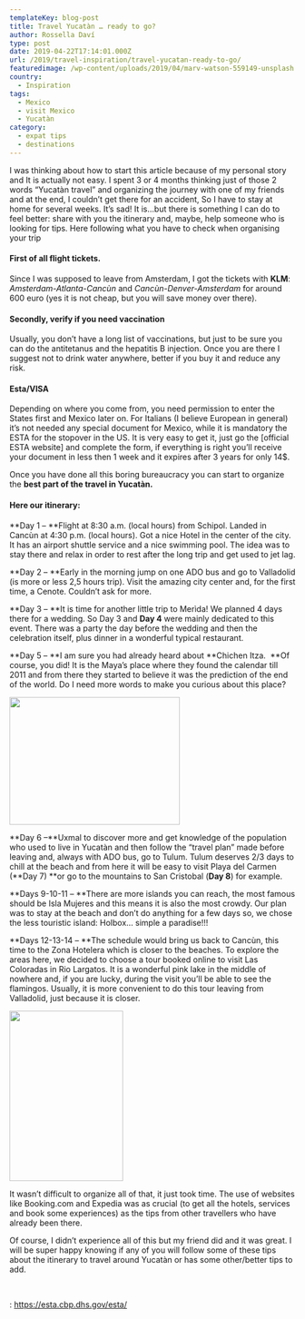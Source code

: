 ```yaml
---
templateKey: blog-post
title: Travel Yucatàn … ready to go?
author: Rossella Daví
type: post
date: 2019-04-22T17:14:01.000Z
url: /2019/travel-inspiration/travel-yucatan-ready-to-go/
featuredimage: /wp-content/uploads/2019/04/marv-watson-559149-unsplash.jpg
country:
  - Inspiration
tags:
  - Mexico
  - visit Mexico
  - Yucatàn
category:
  - expat tips
  - destinations
---
```


I was thinking about how to start this article because of my personal story and It is actually not easy. I spent 3 or 4 months thinking just of those 2 words &#8220;Yucatàn travel&#8221; and organizing the journey with one of my friends and at the end, I couldn&#8217;t get there for an accident, So I have to stay at home for several weeks. It&#8217;s sad! It is&#8230;but there is something I can do to feel better: share with you the itinerary and, maybe, help someone who is looking for tips. Here following what you have to check when organising your trip

#### **First of all flight tickets**.

Since I was supposed to leave from Amsterdam, I got the tickets with **KLM**: _Amsterdam-Atlanta-Cancùn_ and _Cancùn-Denver-Amsterdam_ for around 600 euro (yes it is not cheap, but you will save money over there).

#### **Secondly, verify if you need vaccination**

Usually, you don&#8217;t have a long list of vaccinations, but just to be sure you can do the antitetanus and the hepatitis B injection. Once you are there I suggest not to drink water anywhere, better if you buy it and reduce any risk.

#### **Esta/VISA**

Depending on where you come from, you need permission to enter the States first and Mexico later on. For Italians (I believe European in general) it&#8217;s not needed any special document for Mexico, while it is mandatory the ESTA for the stopover in the US. It is very easy to get it, just go the [official ESTA website] and complete the form, if everything is right you&#8217;ll receive your document in less then 1 week and it expires after 3 years for only 14\$.

Once you have done all this boring bureaucracy you can start to organize the **best part of the travel in Yucatàn.**

#### Here our itinerary:

**Day 1 &#8211; **Flight at 8:30 a.m. (local hours) from Schipol. Landed in Cancùn at 4:30 p.m. (local hours). Got a nice Hotel in the center of the city. It has an airport shuttle service and a nice swimming pool. The idea was to stay there and relax in order to rest after the long trip and get used to jet lag.

**Day 2 &#8211; **Early in the morning jump on one ADO bus and go to Valladolid (is more or less 2,5 hours trip). Visit the amazing city center and, for the first time, a Cenote. Couldn&#8217;t ask for more.

**Day 3 &#8211; **It is time for another little trip to Merìda! We planned 4 days there for a wedding. So Day 3 and **Day 4** were mainly dedicated to this event. There was a party the day before the wedding and then the celebration itself, plus dinner in a wonderful typical restaurant.

**Day 5 &#8211; **I am sure you had already heard about **Chichen Itza.  **Of course, you did! It is the Maya&#8217;s place where they found the calendar till 2011 and from there they started to believe it was the prediction of the end of the world. Do I need more words to make you curious about this place?

<img  src="/img/uploads/2019/04/merida-thexpat-300x225.jpg" alt="" width="300" height="225" srcset="/img/uploads/2019/04/merida-thexpat-300x225.jpg 300w, /img/uploads/2019/04/merida-thexpat.jpg 563w" sizes="(max-width: 300px) 100vw, 300px" />

**Day 6 &#8211;**Uxmal to discover more and get knowledge of the population who used to live in Yucatàn and then follow the &#8220;travel plan&#8221; made before leaving and, always with ADO bus, go to Tulum. Tulum deserves 2/3 days to chill at the beach and from here it will be easy to visit Playa del Carmen (**Day 7) **or go to the mountains to San Cristobal (**Day 8**) for example.

**Days 9-10-11 &#8211; **There are more islands you can reach, the most famous should be Isla Mujeres and this means it is also the most crowdy. Our plan was to stay at the beach and don&#8217;t do anything for a few days so, we chose the less touristic island: Holbox&#8230; simple a paradise!!!

**Days 12-13-14 &#8211; **The schedule would bring us back to Cancùn, this time to the Zona Hotelera which is closer to the beaches. To explore the areas here, we decided to choose a tour booked online to visit Las Coloradas in Rio Largatos. It is a wonderful pink lake in the middle of nowhere and, if you are lucky, during the visit you&#8217;ll be able to see the flamingos. Usually, it is more convenient to do this tour leaving from Valladolid, just because it is closer.

<img  src="/img/uploads/2019/04/aa0c90005604291d9f87ec652bc878ec-200x300.jpg" alt="" width="200" height="300" srcset="/img/uploads/2019/04/aa0c90005604291d9f87ec652bc878ec-200x300.jpg 200w, /img/uploads/2019/04/aa0c90005604291d9f87ec652bc878ec.jpg 500w" sizes="(max-width: 200px) 100vw, 200px" />

It wasn&#8217;t difficult to organize all of that, it just took time. The use of websites like Booking.com and Expedia was as crucial (to get all the hotels, services and book some experiences) as the tips from other travellers who have already been there.

Of course, I didn&#8217;t experience all of this but my friend did and it was great. I will be super happy knowing if any of you will follow some of these tips about the itinerary to travel around Yucatàn or has some other/better tips to add.

&nbsp;

<!--td {border: 1px solid #ccc;}br {mso-data-placement:same-cell;}-->

: https://esta.cbp.dhs.gov/esta/
